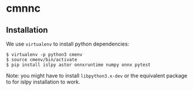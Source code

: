 # cmnnc

## Installation

We use `virtualenv` to install python dependencies:

```
$ virtualenv -p python3 cmenv
$ source cmenv/bin/activate
$ pip install islpy astor onnxruntime numpy onnx pytest
```

Note: you might have to install `libpython3.x-dev` or the equivalent package to
for islpy installation to work.
